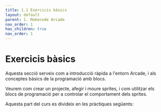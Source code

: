 ```yaml
---
title: 1.1 Exercicis bàsics
layout: default 
parent: 1. Makecode Arcade
nav_order: 1
has_children: true
nav_order: 1
---
```


# Exercicis bàsics

Aquesta secció serveix com a introducció ràpida a l'entorn Arcade, i als conceptes bàsics de la programació amb blocs.

Veurem com crear un projecte, afegir i moure sprites, i com utilitzar els blocs de programació per a controlar el comportament dels sprites.

Aquesta part del curs es divideix en les pràctiques següents:
